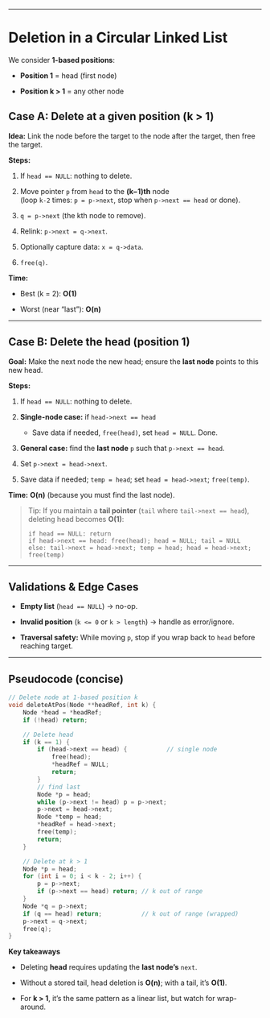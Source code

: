 
---

# Deletion in a Circular Linked List

We consider **1-based positions**:

- **Position 1** = head (first node)
    
- **Position k > 1** = any other node
    

## Case A: Delete at a given position (k > 1)

**Idea:** Link the node before the target to the node after the target, then free the target.

**Steps:**

1. If `head == NULL`: nothing to delete.
    
2. Move pointer `p` from `head` to the **(k−1)th** node  
    (loop `k-2` times: `p = p->next`, stop when `p->next == head` or done).
    
3. `q = p->next` (the kth node to remove).
    
4. Relink: `p->next = q->next`.
    
5. Optionally capture data: `x = q->data`.
    
6. `free(q)`.
    

**Time:**

- Best (k = 2): **O(1)**
    
- Worst (near “last”): **O(n)**
    

---

## Case B: Delete the head (position 1)

**Goal:** Make the next node the new head; ensure the **last node** points to this new head.

**Steps:**

1. If `head == NULL`: nothing to delete.
    
2. **Single-node case:** if `head->next == head`
    
    - Save data if needed, `free(head)`, set `head = NULL`. Done.
        
3. **General case:** find the **last node** `p` such that `p->next == head`.
    
4. Set `p->next = head->next`.
    
5. Save data if needed; `temp = head`; set `head = head->next`; `free(temp)`.
    

**Time:** **O(n)** (because you must find the last node).

> Tip: If you maintain a **tail pointer** (`tail` where `tail->next == head`), deleting head becomes **O(1)**:
> 
> ```
> if head == NULL: return
> if head->next == head: free(head); head = NULL; tail = NULL
> else: tail->next = head->next; temp = head; head = head->next; free(temp)
> ```

---

## Validations & Edge Cases

- **Empty list** (`head == NULL`) → no-op.
    
- **Invalid position** (`k <= 0` or `k > length`) → handle as error/ignore.
    
- **Traversal safety:** While moving `p`, stop if you wrap back to `head` before reaching target.
    

---

## Pseudocode (concise)

```c
// Delete node at 1-based position k
void deleteAtPos(Node **headRef, int k) {
    Node *head = *headRef;
    if (!head) return;

    // Delete head
    if (k == 1) {
        if (head->next == head) {           // single node
            free(head);
            *headRef = NULL;
            return;
        }
        // find last
        Node *p = head;
        while (p->next != head) p = p->next;
        p->next = head->next;
        Node *temp = head;
        *headRef = head->next;
        free(temp);
        return;
    }

    // Delete at k > 1
    Node *p = head;
    for (int i = 0; i < k - 2; i++) {
        p = p->next;
        if (p->next == head) return; // k out of range
    }
    Node *q = p->next;
    if (q == head) return;           // k out of range (wrapped)
    p->next = q->next;
    free(q);
}
```

**Key takeaways**

- Deleting **head** requires updating the **last node’s** `next`.
    
- Without a stored tail, head deletion is **O(n)**; with a tail, it’s **O(1)**.
    
- For **k > 1**, it’s the same pattern as a linear list, but watch for wrap-around.
